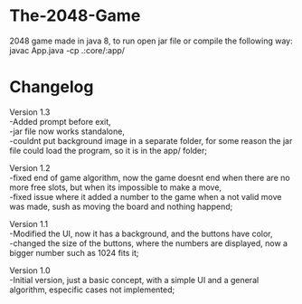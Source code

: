 # The-2048-Game
2048 game made in java 8, to run open jar file or compile the following way: javac App.java -cp .:core/:app/

# Changelog

Version 1.3<br>
    -Added prompt before exit,<br>
    -jar file now works standalone,<br>
    -couldnt put background image in a separate folder, for some reason the jar file could load the program, so it is in the app/ folder;<br>

Version 1.2<br>
    -fixed end of game algorithm, now the game doesnt end when there are no more free slots, but when its impossible to make a move,<br>
    -fixed issue where it added a number to the game when a not valid move was made, sush as moving the board and nothing happend;<br>

Version 1.1<br>
    -Modified the UI, now it has a background, and the buttons have color,<br>
    -changed the size of the buttons, where the numbers are displayed, now a bigger number such as 1024 fits it;<br>

Version 1.0<br>
    -Initial version, just a basic concept, with a simple UI and a general algorithm, especific cases not implemented;<br>
